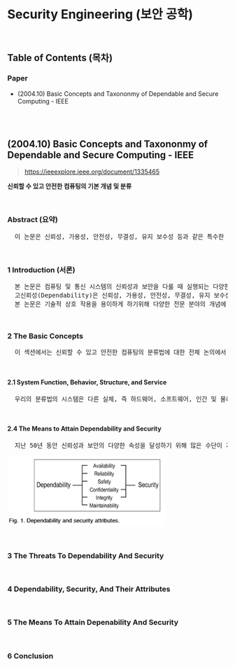 # Security Engineering (보안 공학)

<br/>

## Table of Contents (목차)

### Paper

- (2004.10) Basic Concepts and Taxononmy of Dependable and Secure Computing - IEEE

<br/>

<br/>

## (2004.10) Basic Concepts and Taxononmy of Dependable and Secure Computing - IEEE

> https://ieeexplore.ieee.org/document/1335465

**신뢰할 수 있고 안전한 컴퓨팅의 기본 개념 및 분류**

<br/>

### Abstract (요약)

<pre>
  이 논문은 신뢰성, 가용성, 안전성, 무결성, 유지 보수성 등과 같은 특수한 경우를 포함하는 일반적인 개념인 신뢰성과 관련된 주요 내용들을 정의한다. 보안은 가용성 및 무결성 외에도 기밀 유지에 대해서도 고려해야 한다. 그에 대해서는 기본 정의들이 먼저 주어져야 한다. 그런 다음 신뢰성과 보안에 대한 위협(결함, 오류, 장애), 속성 및 달성 수단(결함 방지, 내결함성, 장애 제거, 장애 예측)을 해결하는 추가 정의에 대한 의견을 제시하고 이를 보완한다. 최종 목표는 광범위한 상황에 걸쳐 관련성이 있는 일련의 일반적인 개념을 설명하는 것이며, 그에 따라 특정 유형의 시스템, 시스템 장애에 또는 시스템 장애의 원인을 포함하여 수많은 과학 및 기술 커뮤니티 간의 의사소통과 협력을 돕는 것이 목표이다.
</pre>
<br/>

### 1 Introduction (서론)

<pre>
  본 논문은 컴퓨팅 및 통신 시스템의 신뢰성과 보안을 다룰 때 실행되는 다양한 개념을 특정짓는 정확한 정의를 제공하는 것을 목표로 한다. 시스템 경계에 대한 불확실성이 있는 시스템에 대해 논의할 때 이러한 개념들을 명확히하는 것은 의외로 어렵다. 더욱이, 시스템의 복잡성 혹은 사양이 종종 주요 문제이며, 가능한 고장 원인 또는 실패의 결과를 결정하는 것은 매우 미묘한 프로세스가 될 수 있으며, 결함의 원인이 되는 것을 방지하기 위한 조항이 있다.
  고신뢰성(Dependability)은 신뢰성, 가용성, 안전성, 무결성, 유지 보수성 등의 일반적인 속성을 포함하는 포괄적인 개념으로 처음 소개되었다. 보안을 고려하면 가용성 무결성 외에도 기밀성에 대한 우려가 생긴다. 그런 다음 기본 정의는 추가 정의들을 통해 보완된다. 굵은 글씨체는 용어가 정의될 때 사용되며, 이탤릭체는 독자의 주의를 집중시키기 위해 사용된다.
  본 논문은 기술적 상호 작용을 용이하게 하기위해 다양한 전문 분야의 개념에 대해 최소한의 합의를 문서화하려는 시도로도 볼 수 있다. 또한 다른 기관(표준화 기구를 포함한)에서 사용하고 교육 목적에 적합하길 바란다. 우리의 관심사는 개념들(the concepts)에 있다. 단어들은
</pre>

<br/>

### 2 The Basic Concepts

<pre>
  이 섹션에서는 신뢰할 수 있고 안전한 컴퓨팅의 분류법에 대한 전체 논의에서 사용될 기본 정의 세트를 제시한다. 이 정의는 개별 논리 게이트에서 인간 운영자와 사용자가 있는 컴퓨터 네트워크에 이르기까지 컴퓨팅 및 통신 시스템의 전체 범위를 포괄할 수 있을 만큼 충분히 일반적이다. 이어지는 내용에서 우리는 주로 컴퓨팅 및 통신 시스템에 중점을 두지만, 우리의 정의는 컴퓨터 기반 시스템, 즉 관심 있는 컴퓨팅 및 통신 시스템의 즉각적인 환경을 제공하는 인간과 조직을 포괄하는 시스템과 관련이 있는 것을 목적으로도 한다.
</pre>

<br/>

#### 2.1 System Function, Behavior, Structure, and Service

<pre>
  우리의 분류법의 시스템은 다른 실체, 즉 하드웨어, 소프트웨어, 인간 및 물리적 세계를 포함한 다른 실체와 자연 현상으로 상호 작용하는 실체이다. 이러한 다른 시스템은 주어진 시스템의 환경입니다. 시스템 경계는 시스템과 시스템 환경 사이의 공통적인 경계선이다.
</pre>

<br/>

#### 2.4 The Means to Attain Dependability and Security

<pre>
  지난 50년 동안 신뢰성과 보안의 다양한 속성을 달성하기 위해 많은 수단이 개발되었습니다. 이러한 평균은 네 가지 주요 범주로 그룹화할 수 있다.
</pre>

![image-20210310222111145](README.assets/image-20210310222111145.png)

<br/>

### 3 The Threats To Dependability And Security

<br/>

### 4 Dependability, Security, And Their Attributes

<br/>

### 5 The Means To Attain Depenability And Security

<br/>

### 6 Conclusion

<br/>